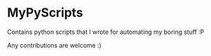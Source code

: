 # MyPyScripts

Contains python scripts that I wrote for automating my boring stuff :P

Any contributions are welcome :)
